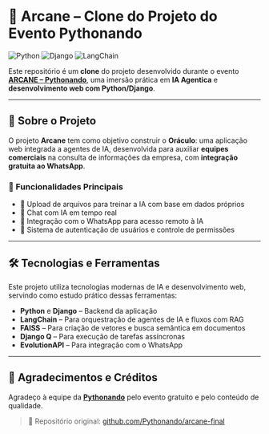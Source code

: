 # 🔮 Arcane – Clone do Projeto do Evento Pythonando

![Python](https://img.shields.io/badge/Python-3776AB?style=for-the-badge&logo=python&logoColor=white)
![Django](https://img.shields.io/badge/Django-092E20?style=for-the-badge&logo=django&logoColor=white)
![LangChain](https://img.shields.io/badge/LangChain-1C3C3C?style=for-the-badge&logo=chainlink&logoColor=white)  

Este repositório é um **clone** do projeto desenvolvido durante o evento [**ARCANE – Pythonando**](https://pythonando.com.br/), uma imersão prática em **IA Agentica** e **desenvolvimento web com Python/Django**.

---

## 📌 Sobre o Projeto

O projeto **Arcane** tem como objetivo construir o **Oráculo**: uma aplicação web integrada a agentes de IA, desenvolvida para auxiliar **equipes comerciais** na consulta de informações da empresa, com **integração gratuita ao WhatsApp**.

### 🚀 Funcionalidades Principais

- 📁 Upload de arquivos para treinar a IA com base em dados próprios  
- 💬 Chat com IA em tempo real  
- 📲 Integração com o WhatsApp para acesso remoto à IA  
- 🔐 Sistema de autenticação de usuários e controle de permissões

---

## 🛠️ Tecnologias e Ferramentas

Este projeto utiliza tecnologias modernas de IA e desenvolvimento web, servindo como estudo prático dessas ferramentas:

- **Python** e **Django** – Backend da aplicação
- **LangChain** – Para orquestração de agentes de IA e fluxos com RAG
- **FAISS** – Para criação de vetores e busca semântica em documentos
- **Django Q** – Para execução de tarefas assíncronas
- **EvolutionAPI** – Para integração com o WhatsApp

---

## 🙏 Agradecimentos e Créditos

Agradeço à equipe da **[Pythonando](https://pythonando.com.br/)** pelo evento gratuito e pelo conteúdo de qualidade.

> 🔗 Repositório original: [github.com/Pythonando/arcane-final](https://github.com/Pythonando/arcane-final)
